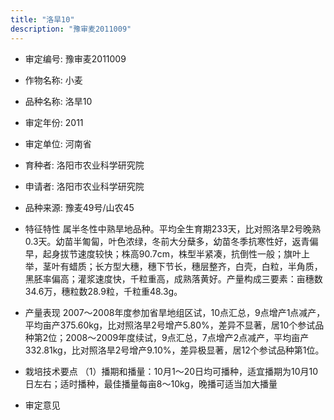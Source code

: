 ```yaml
---
title: "洛旱10"
description: "豫审麦2011009"
---
```

* 审定编号:  豫审麦2011009

*  作物名称:  小麦

*  品种名称:  洛旱10

*  审定年份:  2011

*  审定单位:  河南省

* 育种者:  洛阳市农业科学研究院

*  申请者:  洛阳市农业科学研究院

*  品种来源:  豫麦49号/山农45

*  特征特性
属半冬性中熟旱地品种。平均全生育期233天，比对照洛旱2号晚熟0.3天。幼苗半匍匐，叶色浓绿，冬前大分蘖多，幼苗冬季抗寒性好，返青偏早，起身拔节速度较快；株高90.7cm，株型半紧凑，抗倒性一般；旗叶上举，茎叶有蜡质；长方型大穗，穗下节长，穗层整齐，白壳，白粒，半角质，黑胚率偏高；灌浆速度快，千粒重高，成熟落黄好。产量构成三要素：亩穗数34.6万，穗粒数28.9粒，千粒重48.3g。

*  产量表现
2007～2008年度参加省旱地组区试，10点汇总，9点增产1点减产，平均亩产375.60kg，比对照洛旱2号增产5.80%，差异不显著，居10个参试品种第2位；2008～2009年度续试，9点汇总，7点增产2点减产，平均亩产332.81kg，比对照洛旱2号增产9.10%，差异极显著，居12个参试品种第1位。

*  栽培技术要点
（1）播期和播量：10月1～20日均可播种，适宜播期为10月10日左右；适时播种，最佳播量每亩8～10kg，晚播可适当加大播量

*  审定意见

